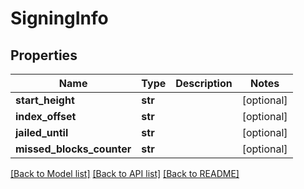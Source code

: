 # SigningInfo

## Properties
Name | Type | Description | Notes
------------ | ------------- | ------------- | -------------
**start_height** | **str** |  | [optional] 
**index_offset** | **str** |  | [optional] 
**jailed_until** | **str** |  | [optional] 
**missed_blocks_counter** | **str** |  | [optional] 

[[Back to Model list]](../README.md#documentation-for-models) [[Back to API list]](../README.md#documentation-for-api-endpoints) [[Back to README]](../README.md)


